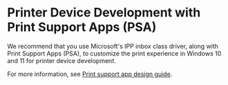 # Printer Device Development with Print Support Apps (PSA)

We recommend that you use Microsoft's IPP inbox class driver, along with Print Support Apps (PSA), to customize the print experience in Windows 10 and 11 for printer device development.

For more information, see [Print support app design guide](https://learn.microsoft.com/windows-hardware/drivers/devapps/print-support-app-design-guide).
